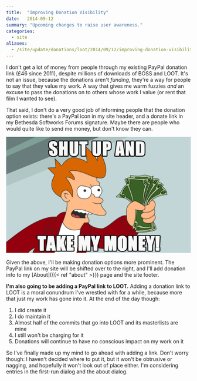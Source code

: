 ```yaml
---
title:  "Improving Donation Visibility"
date:   2014-09-12
summary: "Upcoming changes to raise user awareness."
categories:
  - site
aliases:
  - /site/update/donations/loot/2014/09/12/improving-donation-visibility.html
---
```


I don't get a lot of money from people through my existing PayPal donation link (£46 since 2011), despite millions of downloads of BOSS and LOOT. It's not an issue, because the donations aren't *funding*, they're a way for people to say that they value my work. A way that gives me warm fuzzies *and* an excuse to pass the donations on to others whose work I value (or rent that film I wanted to see).

That said, I don't do a very good job of informing people that the donation option exists: there's a PayPal icon in my site header, and a donate link in my Bethesda Softworks Forums signature. Maybe there are people who would quite like to send me money, but don't know they can.

![shut up and take my money!](images/Shut-up-and-take-my-money.jpg)

Given the above, I'll be making donation options more prominent. The PayPal link on my site will be shifted over to the right, and I'll add donation info to my [About]({{< ref "about" >}}) page and the site footer.

**I'm also going to be adding a PayPal link to LOOT.** Adding a donation link to LOOT is a moral conundrum I've wrestled with for a while, because more that just my work has gone into it. At the end of the day though:

1. I did create it
2. I do maintain it
3. Almost half of the commits that go into LOOT and its masterlists are mine
4. I still won't be charging for it
5. Donations will continue to have no conscious impact on my work on it

So I've finally made up my mind to go ahead with adding a link. Don't worry though: I haven't decided where to put it, but it won't be obtrusive or nagging, and hopefully it won't look out of place either. I'm considering entries in the first-run dialog and the about dialog.
